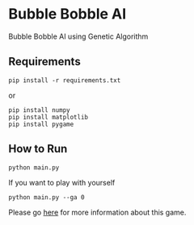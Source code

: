 # Bubble Bobble AI
Bubble Bobble AI using Genetic Algorithm

## Requirements
```
pip install -r requirements.txt
```
or
```
pip install numpy
pip install matplotlib
pip install pygame
```

## How to Run
```
python main.py
```

If you want to play with yourself
```
python main.py --ga 0
```
Please go [here](https://github.com/dohyun1411/Simple-Bubble-Bobble) for more information about this game.